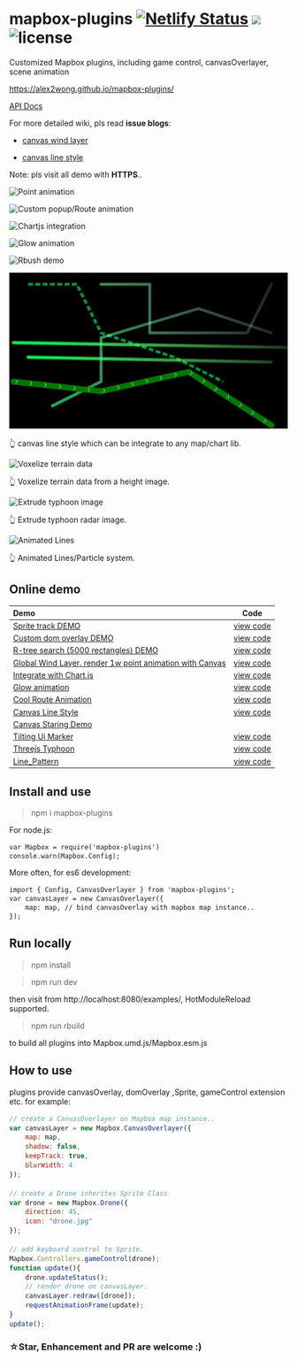 # mapbox-plugins [![Netlify Status](https://api.netlify.com/api/v1/badges/218aee4f-8771-4bb6-bb22-0df0a4a221a3/deploy-status)](https://app.netlify.com/sites/cocky-thompson-95a9bc/deploys) <img src="https://img.shields.io/npm/v/mapbox-plugins" /> <img src="https://img.shields.io/npm/l/mapbox-plugins.svg" alt="license">

Customized Mapbox plugins, including game control, canvasOverlayer, scene animation

https://alex2wong.github.io/mapbox-plugins/

[API Docs](https://alex2wong.github.io/mapbox-plugins/docs/)

For more detailed wiki, pls read **issue blogs**:

- [canvas wind layer](https://github.com/alex2wong/mapbox-plugins/issues/3)

- [canvas line style](https://github.com/alex2wong/mapbox-plugins/issues/4)

Note: pls visit all demo with **HTTPS**..

![Point animation](https://github.com/alex2wong/mapbox-plugins/blob/master/assets/demo/point.gif)

![Custom popup/Route animation](https://github.com/alex2wong/mapbox-plugins/blob/master/assets/demo/popup.gif)

![Chartjs integration](https://github.com/alex2wong/mapbox-plugins/blob/master/assets/demo/chart.gif)

![Glow animation](https://github.com/alex2wong/mapbox-plugins/blob/master/assets/demo/glow.gif)

![Rbush demo](https://github.com/alex2wong/mapbox-plugins/blob/master/assets/demo/rbush.gif)

![Canvas Line Style](https://github.com/alex2wong/mapbox-plugins/blob/master/assets/canvasLine.jpg)

👆 canvas line style which can be integrate to any map/chart lib.

![Voxelize terrain data](https://upload-images.jianshu.io/upload_images/1950967-27728165c2bedf82.png?imageMogr2/auto-orient/strip%7CimageView2/2/w/1000/format/webp)

👆 Voxelize terrain data from a height image.

![Extrude typhoon image](https://github.com/alex2wong/mapbox-plugins/blob/master/assets/demo/threetyphoon.jpg)

👆 Extrude typhoon radar image.

![Animated Lines](https://github.com/alex2wong/mapbox-plugins/blob/master/assets/demo/lines.gif)

👆 Animated Lines/Particle system.


## Online demo
[placeholder]:p

| Demo | Code |
| :-------- | :--------:|
| [Sprite track DEMO](https://alex2wong.github.io/mapbox-plugins/examples/sprite) | [view code](https://github.com/alex2wong/mapbox-plugins/tree/master/examples/sprite) |
| [Custom dom overlay DEMO](https://alex2wong.github.io/mapbox-plugins/examples/domoverlay) | [view code](https://github.com/alex2wong/mapbox-plugins/tree/master/examples/domoverlay) |
| [R-tree search (5000 rectangles) DEMO](https://alex2wong.github.io/mapbox-plugins/examples/rbush) | [view code](https://github.com/alex2wong/mapbox-plugins/tree/master/examples/rbush) |
| [Global Wind Layer. render 1w point animation with Canvas](https://alex2wong.github.io/mapbox-plugins/examples/windLayer) | [view code](https://github.com/alex2wong/mapbox-plugins/tree/master/examples/windLayer) |
| [Integrate with Chart.js](https://alex2wong.github.io/mapbox-plugins/examples/chartlayer)  | [view code](https://github.com/alex2wong/mapbox-plugins/tree/master/examples/chartlayer) |
| [Glow animation](https://alex2wong.github.io/mapbox-plugins/examples/glowstyle) | [view code](https://github.com/alex2wong/mapbox-plugins/tree/master/examples/glowstyle) |
| [Cool Route Animation](https://alex2wong.github.io/mapbox-plugins/examples/line_animation) | [view code](https://github.com/alex2wong/mapbox-plugins/tree/master/examples/line_animation) |
| [Canvas Line Style](https://alex2wong.github.io/mapbox-plugins/examples/line_style) | [view code](https://github.com/alex2wong/mapbox-plugins/blob/master/examples/line_style/index.html) |
| [Canvas Staring Demo](https://alex2wong.github.io/mapbox-plugins/examples/particle_mask/) ||
| [Tilting Ui Marker](https://alex2wong.github.io/mapbox-plugins/examples/vectortile)|[view code](https://github.com/alex2wong/mapbox-plugins/blob/master/examples/vectortile/index.html)|
| [Threejs Typhoon](https://alex2wong.github.io/mapbox-plugins/examples/typhoon/) | [view code](https://github.com/alex2wong/mapbox-plugins/blob/master/examples/typhoon/index.js) |
| [Line_Pattern](https://alex2wong.github.io/mapbox-plugins/examples/line_pattern/) | [view code](https://github.com/alex2wong/mapbox-plugins/blob/master/examples/index.html) |

## Install and use

> npm i mapbox-plugins

For node.js:
```
var Mapbox = require('mapbox-plugins')
console.warn(Mapbox.Config);
```
More often, for es6 development:
```
import { Config, CanvasOverlayer } from 'mapbox-plugins';
var canvasLayer = new CanvasOverlayer({
    map: map, // bind canvasOverlay with mapbox map instance..
});
```

## Run locally

> npm install

> npm run dev

then visit from http://localhost:8080/examples/, HotModuleReload supported.

> npm run rbuild

to build all plugins into Mapbox.umd.js/Mapbox.esm.js


## How to use
plugins provide canvasOverlay, domOverlay ,Sprite, gameControl extension etc. for example:

```javascript
// create a CanvasOverlayer on Mapbox map instance..
var canvasLayer = new Mapbox.CanvasOverlayer({
    map: map,
    shadow: false,
    keepTrack: true,
    blurWidth: 4
});

// create a Drone inherites Sprite Class
var drone = new Mapbox.Drone({
    direction: 45,
    icon: "drone.jpg"
});

// add keyboard control to Sprite.
Mapbox.Controllers.gameControl(drone);
function update(){
    drone.updateStatus();
    // render drone on canvasLayer.
    canvasLayer.redraw([drone]);
    requestAnimationFrame(update);
}
update();

```


### **☆Star, Enhancement and PR** are welcome :)
